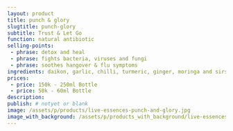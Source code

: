 ```yaml
---
layout: product
title: punch & glory
slugtitle: punch-glory
subtitle: Trust & Let Go
function: natural antibiotic
selling-points:
 - phrase: detox and heal
 - phrase: fights bacteria, viruses and fungi
 - phrase: soothes hangover & flu symptoms
ingredients: daikon, garlic, chilli, turmeric, ginger, moringa and sirsak leaves, onion, palmyra nectar, coconut vinegar.
prices:
 - price: 150k - 250ml Bottle
 - price: 50k - 60ml Bottle
description:
publish: # notyet or blank
image: /assets/p/products/live-essences-punch-and-glory.jpg
image_with_background: /assets/p/products_with_background/live-essences-punch-and-glory.jpg
---
```

